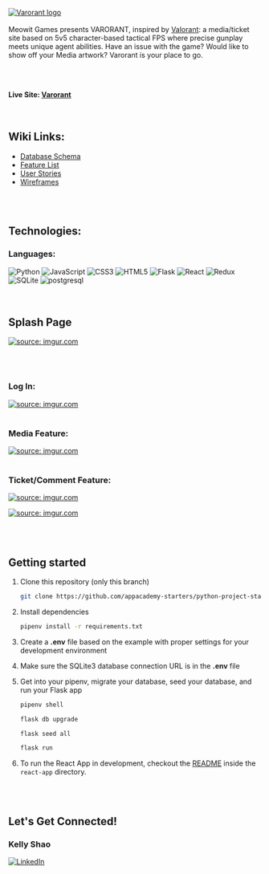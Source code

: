 <a href="https://varorant.herokuapp.com/"><img src="https://imgur.com/VZXk24J.png" title="Varorant logo">
</a>
<br>
<br>
Meowit Games presents VARORANT, inspired by [Valorant](https://playvalorant.com/en-us/): a media/ticket site based on 5v5 character-based tactical FPS where precise gunplay meets unique agent abilities. Have an issue with the game? Would like to show off your Media artwork? Varorant is your place to go.

<br>
<br>

**Live Site: [Varorant](https://varorant.herokuapp.com/)**
<br>
<br>
<br>

<h2>Wiki Links:</h2>

- [Database Schema](https://github.com/keshao728/Varorant/wiki/Database-Schema-Design)
- [Feature List](https://github.com/keshao728/Varorant/wiki/MVP-Feature-List)
- [User Stories](https://github.com/keshao728/Varorant/wiki/User-Stories)
- [Wireframes](https://github.com/keshao728/Varorant/wiki/Example-Wireframes)
<br>
<br>

<h2>Technologies:</h2>

<h3> Languages: </h3>

![Python](https://img.shields.io/badge/python-3670A0?style=for-the-badge&logo=python&logoColor=ffdd54)
![JavaScript](https://img.shields.io/badge/javascript-%23323330.svg?style=for-the-badge&logo=javascript&logoColor=%23F7DF1E)
![CSS3](https://img.shields.io/badge/css3-%231572B6.svg?style=for-the-badge&logo=css3&logoColor=white)
![HTML5](https://img.shields.io/badge/html5-%23E34F26.svg?style=for-the-badge&logo=html5&logoColor=white)
![Flask](https://img.shields.io/badge/flask-%23000.svg?style=for-the-badge&logo=flask&logoColor=white)
![React](https://img.shields.io/badge/react-%2320232a.svg?style=for-the-badge&logo=react&logoColor=%2361DAFB)
![Redux](https://img.shields.io/badge/redux-%23593d88.svg?style=for-the-badge&logo=redux&logoColor=white)
![SQLite](https://img.shields.io/badge/sqlite-%2307405e.svg?style=for-the-badge&logo=sqlite&logoColor=white)
![postgresql](https://img.shields.io/badge/PostgreSQL-4169E1?style=for-the-badge&logo=PostgreSQL&logoColor=white)
<br>
<br>
<br>


<h2>Splash Page</h2>
<!-- <a href="https://varorant.herokuapp.com/"><img src="https://imgur.com/RbgNqTk.gif" title="source: imgur.com" /></a> -->


<!-- <a href="https://imgur.com/l5EBZUn"><img src="https://imgur.com/RbgNqTk.gif" title="Varorant Splash" alt="https://imgur.com/ulwOo0t.png"> </a> -->
<!-- <a href="https://varorant.herokuapp.com/"><img src="https://imgur.com/ulwOo0t.png" title="Varorant logo"> -->

<!-- ![Imgur GIF](https://imgur.com/RbgNqTk.gif) -->
<a href="https://varorant.herokuapp.com/"><img src="https://imgur.com/RBEpIbm.gif" title="source: imgur.com" /></a>


<br>
<br>

<h3> Log In:</h3>
<a href="https://varorant.herokuapp.com/"><img src="https://imgur.com/1bn6Gg2.gif" title="source: imgur.com" /></a>

<br>
<br>

<h3> Media Feature:</h3>
<a href="https://varorant.herokuapp.com/"><img src="https://imgur.com/K3MzEwn.gif" title="source: imgur.com" /></a>


<br>
<br>

<h3> Ticket/Comment Feature:</h3>
<a href="https://varorant.herokuapp.com/"><img src="https://imgur.com/V0iYwpQ.gif" title="source: imgur.com" /></a>

<a href="https://varorant.herokuapp.com/"><img src="https://imgur.com/vcwUQTw.gif" title="source: imgur.com" /></a>

<br>
<br>
<h2> Getting started </h2>

1. Clone this repository (only this branch)

   ```bash
   git clone https://github.com/appacademy-starters/python-project-starter.git
   ```

2. Install dependencies

      ```bash
      pipenv install -r requirements.txt
      ```

3. Create a **.env** file based on the example with proper settings for your
   development environment
4. Make sure the SQLite3 database connection URL is in the **.env** file

5. Get into your pipenv, migrate your database, seed your database, and run your Flask app

   ```bash
   pipenv shell
   ```

   ```bash
   flask db upgrade
   ```

   ```bash
   flask seed all
   ```

   ```bash
   flask run
   ```

6. To run the React App in development, checkout the [README](./react-app/README.md) inside the `react-app` directory.

<br>
<br>
<h2> Let's Get Connected! </h2>
<div>
<h3> Kelly Shao </h3>
<a href="https://www.linkedin.com/in/keyingshao/" target="_blank">

![LinkedIn](https://img.shields.io/badge/linkedin-%230077B5.svg?style=for-the-badge&logo=linkedin&logoColor=white)

</a>
